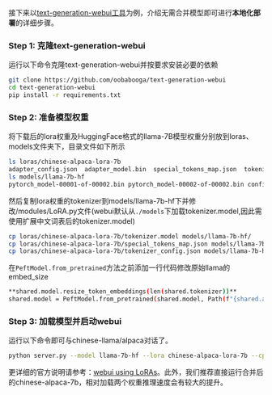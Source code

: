 接下来以[text-generation-webui工具](https://github.com/oobabooga/text-generation-webui)为例，介绍无需合并模型即可进行**本地化部署**的详细步骤。

### Step 1: 克隆text-generation-webui
运行以下命令克隆text-generation-webui并按要求安装必要的依赖
```bash
git clone https://github.com/oobabooga/text-generation-webui
cd text-generation-webui
pip install -r requirements.txt
```

### Step 2: 准备模型权重
将下载后的lora权重及HuggingFace格式的llama-7B模型权重分别放到loras、models文件夹下，目录文件如下所示
```bash
ls loras/chinese-alpaca-lora-7b
adapter_config.json  adapter_model.bin  special_tokens_map.json  tokenizer_config.json  tokenizer.model
ls models/llama-7b-hf
pytorch_model-00001-of-00002.bin pytorch_model-00002-of-00002.bin config.json pytorch_model.bin.index.json generation_config.json
```
然后复制lora权重的tokenizer到models/llama-7b-hf下并修改/modules/LoRA.py文件(webui默认从`./models`下加载tokenizer.model,因此需使用扩展中文词表后的tokenizer.model)
```bash
cp loras/chinese-alpaca-lora-7b/tokenizer.model models/llama-7b-hf/
cp loras/chinese-alpaca-lora-7b/special_tokens_map.json models/llama-7b-hf/
cp loras/chinese-alpaca-lora-7b/tokenizer_config.json models/llama-7b-hf/
```
在`PeftModel.from_pretrained`方法之前添加一行代码修改原始llama的embed_size
```bash
**shared.model.resize_token_embeddings(len(shared.tokenizer))**
shared.model = PeftModel.from_pretrained(shared.model, Path(f"{shared.args.lora_dir}/{lora_name}"), **params)
```
### Step 3: 加载模型并启动webui
运行以下命令即可与chinese-llama/alpaca对话了。
```bash
python server.py --model llama-7b-hf --lora chinese-alpaca-lora-7b --cpu
```
更详细的官方说明请参考：[webui using LoRAs](https://github.com/oobabooga/text-generation-webui/blob/main/docs/Using-LoRAs.md)。此外，我们推荐直接运行合并后的chinese-alpaca-7b，相对加载两个权重推理速度会有较大的提升。